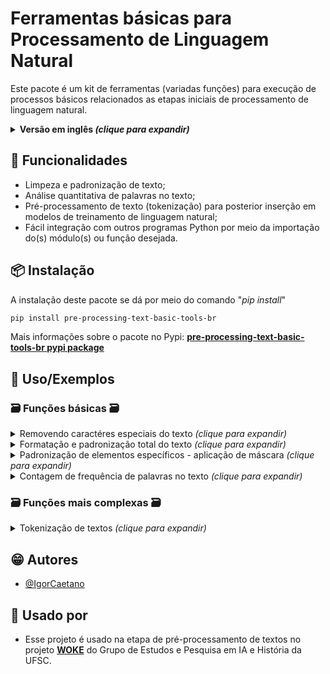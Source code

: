 
# Ferramentas básicas para Processamento de Linguagem Natural

Este pacote é um kit de ferramentas (variadas funções) para execução de processos básicos relacionados as etapas iniciais de processamento de linguagem natural.

<details>
  <summary><b>Versão em inglês  <i>(clique para expandir)</i></b></summary>
  <br><ul>
  <li><i><a href="https://pypi.org/project/pre-processing-text-basic-tools/">Pypi package english version</a></i></li>
  <li><i><a href="https://github.com/IgorCaetano/pre_processing_text_basic_tools">GitHub repository english version</a></i></li></ul>
</details>


## 🤩 Funcionalidades

- Limpeza e padronização de texto;
- Análise quantitativa de palavras no texto;
- Pré-processamento de texto (tokenização) para posterior inserção em modelos de treinamento de linguagem natural;
- Fácil integração com outros programas Python por meio da importação do(s) módulo(s) ou função desejada.


## 📦 Instalação

A instalação deste pacote se dá por meio do comando "*pip install*"

```bash
pip install pre-processing-text-basic-tools-br
```

Mais informações sobre o pacote no Pypi: <b><a href="https://pypi.org/project/pre-processing-text-basic-tools-br/">pre-processing-text-basic-tools-br pypi package</a></b>


## 📜 Uso/Exemplos

### 🗃 Funções básicas 🗃


<details>
  <summary>Removendo caractéres especiais do texto  <i>(clique para expandir)</i></summary>
  <br>
  
  ```python
  from pre_processing_text_basic_tools_br import removerCaracteresEspeciais
  
  texto = "Este é um $ exemplo, de texto? com caractéres# especiai.s. Quero limpá-lo!!!"
  
  texto_limpo = removerCaracteresEspeciais(texto)
  
  print(texto_limpo)
  
  
  
  >>>"Este é um exemplo de texto com caractéres especiais Quero limpá-lo"
  ```

  <details>
    <summary>Observação importante sobre palavras com hífen  <i>(clique para expandir)</i></summary>
    <br>
    É importante destacar que as funções foram pensadas para aplicações diretas para a língua portuguesa. Com isso, palavras com hífen, como sexta-feira, não tem seu caracter especial "-" removido por padrão, mas pode-se optar pela remoção dos hífens de tais palavras       usando o parâmetro <i>remover_hifen_de_palavras</i>, passando para <i>True</i>. Ainda, se quiser que os hífens não sejam substituídos por um espaço " ", pode-se passar o parâmetro <i>tratamento_personalizado</i> para <i>False</i>, o qual substitui caractéres "/",       "\" e "-" para " ".   
    <br><br>
    
  ```python
  from pre_processing_text_basic_tools_br import removerCaracteresEspeciais

  texto = '''Hoje é sexta-feira e dia 09/03/2024! Ou ainda 09-03-2024.'''


  texto_limpo = removerCaracteresEspeciais(texto,remover_hifen_de_palavras=True)

  print(texto_limpo)



  >>>"Hoje é sexta feira e dia 09 03 2024 Ou ainda 09 03 2024"
  ```
  </details>
</details>


<details>
  <summary>Formatação e padronização total do texto  <i>(clique para expandir)</i></summary>
  <br>
  
  ```python
  from pre_processing_text_basic_tools_br import formatacaoTotalDeTexto
  
  texto = "Este é um $ exemplo, de texto? que/ que.ro# formatar e&*. padronizar!?"
  
  texto_formatado = formatacaoTotalDeTexto(texto=texto,
                                           padronizar_texto_para_minuscula=True,
                                           remover_caracteres_especiais=True,
                                           remover_caracteres_mais_que_especiais=True,
                                           remover_espacos_em_branco_em_excesso=True,
                                           padronizar_com_unidecode=True)
  
  print(texto_formatado)
  
  
  
  >>>"este e um exemplo de texto que quero formatar e padronizar"
  ```
</details>

<details>
  <summary>Padronização de elementos específicos - aplicação de máscara  <i>(clique para expandir)</i></summary>
  <br>
  
  ```python
  from pre_processing_text_basic_tools_br import formatacaoTotalDeTexto
  
  texto = '''Se eu tiver um texto com e-mail tipo esteehumemail@gmail.com ou 
  noreply@hotmail.com ou até mesmo emaildeteste@yahoo.com.br.
  Além disso terei também vários telefones do tipo +55 48 911223344 ou 
  4890011-2233 e por que não um fixo do tipo 48 0011-2233?
  Pode-se ter também datas como 12/12/2024 ou 2023-06-12 em variados tipos 
  tipo 1/2/24
  E se o texto tiver muito dinheiro envolvido? Falamos de R$ 200.000,00 ou 
  R$200,00 ou até com 
  a formatação errada tipo R$   2500!
  Além disso podemos simplesmente padronizar números como 123123 ou 24 ou 
  129381233 ou até mesmo 1.200.234!'''
  
  texto_formatado = formatacaoTotalDeTexto(texto=texto,                                        
                                           padronizar_com_unidecode=True,
                                           padronizar_datas=True,
                                           padrao_data='_data_',
                                           padronizar_dinheiros=True,
                                           padrao_dinheiro='$',
                                           padronizar_emails=True,
                                           padrao_email='_email_',
                                           padronizar_telefone_celular=True,
                                           padrao_tel='_tel_',
                                           padronizar_numeros=True,
                                           padrao_numero='0',
                                           padronizar_texto_para_minuscula=True)
  
  print(texto_formatado)
  
  
  
  >>>"""se eu tiver um texto com e-mail tipo _email_ ou _email_ ou ate mesmo _email_
  alem disso terei tambem varios telefones do tipo _tel_ ou _tel_ e por que nao um fixo do tipo _tel_
  pode-se ter tambem datas como _data_ ou _data_ em variados tipos tipo _data_
  e se o texto tiver muito dinheiro envolvido falamos de $ ou $ ou ate com 
  a formatacao errada tipo $
  alem disso podemos simplesmente padronizar numeros como 0 ou 0 ou 0 ou ate mesmo 0"""
  ```
</details>

<details>
  <summary>Contagem de frequência de palavras no texto  <i>(clique para expandir)</i></summary>
  <br>
  
  ```python
  from pre_processing_text_basic_tools_br import contarFrequenciaDePalavras

  texto = '''Aqui vai mais um exemplo de texto de exemplo para uma 
  demonstração de contagem de palavras num texto de exemplo com 
  várias palavras.'''

  frequencias = contarFrequenciaDePalavras(texto=texto)

  for freq in frequencias:
      print(freq)
  
  
  >>>
  ```

  Podemos também selecionar palavras específicas para realização da contagem, passando a lista de palavras no parâmetro <i>palavras_especificas</i>:

  ```python
  from pre_processing_text_basic_tools_br import contarFrequenciaDePalavras

  texto = '''Aqui vai mais um exemplo de texto de exemplo para uma 
  demonstração de contagem de palavras num texto de exemplo com 
  várias palavras.'''

  frequencias = contarFrequenciaDePalavras(texto=texto)

  for freq in frequencias:
      print(freq)
  ```

</details>


### 🗃 Funções mais complexas 🗃

<details>
  <summary>Tokenização de textos  <i>(clique para expandir)</i></summary>
  <br> 
  
  ```python
  from pre_processing_text_basic_tools_br.main import tokenizarTexto
  
  texto = '''Este é mais um texto de exemplo para a tokenização!!! Vamos usar caractéres, 
  especiais também @igorc.s e segue lá?!'''
  
  tokenizacao = tokenizarTexto(texto)
  
  print(tokenizacao)
  
  
  
  >>>['este', 'é', 'mais', 'um', 'texto', 'de', 'exemplo', 'para', 'a', 'tokenização', 'vamos', 'usar', 'caractéres', 'especiais', 'também', 'igorcs', 'e', 'segue', 'lá']
  ```

  <br>
  <details>
    <summary>Tokenização removendo palavras de escape/stopwords  <i>(clique para expandir)</i></summary>
    <br>
    Palavras de escape ou stopwords são palavras que não apresentam muito significado em frases, dessa forma algumas aplicações, a fim de otimizarem seu processamento e tempo de treinamento, removem tais palavras do corpus de texto. Alguns exemplos de stopwords               comuns       são artigos e preposições.
    <br><br>
          
  ```python
    from pre_processing_text_basic_tools_br import tokenizarTexto
  
    texto = '''Este é mais um texto de exemplo para a tokenização!!! Vamos usar caractéres, 
    especiais também @igorc.s e segue lá?!'''
  
    tokenizacao = tokenizarTexto(texto,remover_palavras_de_escape=True)
  
    print(tokenizacao)
  
  
  
    >>>['este', 'é', 'mais', 'um', 'texto', 'exemplo', 'para', 'tokenização', 'vamos', 'usar', 'caractéres', 'especiais', 'também', 'igorcs', 'segue', 'lá']
  ```
  
  </details>
  
  <details>
    <summary>Tokenização removendo palavras de escape/stopwords com lista de stopwords personalizada  <i>(clique para expandir)</i></summary>
    <br>
    Podemos também selecionar uma lista de stopwords personalizada, adicionando ou removendo da lista padrão <i>lista_com_palavras_de_escape_padrao_tokenizacao</i> ou até mesmo criando uma lista totalmente única.
    <br><br>
  
  ```python
  from pre_processing_text_basic_tools_br import tokenizarTexto
  from pre_processing_text_basic_tools_br import lista_com_palavras_de_escape_padrao_tokenizacao

  texto = '''Este é mais um texto de exemplo para a tokenização!!! Vamos usar caractéres, 
  especiais também @igorc.s e segue lá?!'''

  lista_stop_words_personalizada = lista_com_palavras_de_escape_padrao_tokenizacao + ['este','mais','um','para','também','lá']

  tokenizacao = tokenizarTexto(texto,remover_palavras_de_escape=True,lista_com_palavras_de_escape=lista_stop_words_personalizada)

  print(tokenizacao)



  >>>['este', 'é', 'texto', 'exemplo', 'tokenização', 'vamos', 'usar', 'caractéres', 'especiais', 'igorcs', 'segue']
  ```
  
  </details>
  
  <details>
    <summary>Tokenização mais completa  <i>(clique para expandir)</i></summary>
    <br>
    Pode-se também utilizar uma formatação prévia antes do processo de tokenização. No exemplo abaixo passa-se o texto para a forma canônica antes de tokenizá-lo. Ou seja, palavras como "coração" passam a ser "coracao", perdendo seus acentos, "ç", etc.
    <br><br>
      
  ```python
  from pre_processing_text_basic_tools_br import tokenizarTexto
  from pre_processing_text_basic_tools_br import lista_com_palavras_de_escape_padrao_tokenizacao

  texto = '''Este é mais um texto de exemplo para a tokenização!!! Vamos usar caractéres, 
  especiais também @igorc.s e segue lá?!'''

  lista_stop_words_personalizada = lista_com_palavras_de_escape_padrao_tokenizacao + ['este','mais','um','para','também','lá']

  texto = formatacaoTotalDeTexto(texto,padronizar_forma_canonica=True)

  tokenizacao = tokenizarTexto(texto=texto,
                               remover_palavras_de_escape=True,
                               lista_com_palavras_de_escape=lista_stop_words_personalizada,
                               desconsiderar_acentuacao_nas_palavras_de_escape=True)

  print(tokenizacao)



  >>>['texto', 'exemplo', 'tokenizacao', 'vamos', 'usar', 'caracteres', 'especiais', 'igorcs', 'segue']
  ```
  
  </details>
  
</details>




## 😁 Autores

- [@IgorCaetano](https://github.com/IgorCaetano)


## 🤝 Usado por



- Esse projeto é usado na etapa de pré-processamento de textos no projeto **[WOKE](https://github.com/iaehistoriaUFSC/Repositorio_UFSC)** do Grupo de Estudos e Pesquisa em IA e História da UFSC.
